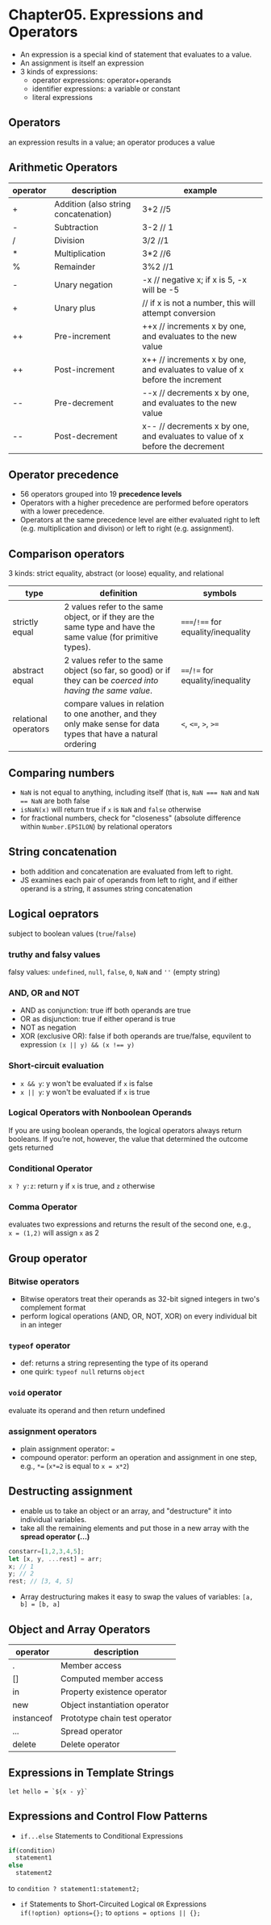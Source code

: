 # Chapter05. Expressions and Operators  

+ An expression is a special kind of statement that evaluates to a value.  
+ An assignment is itself an expression  
+ 3 kinds of expressions:  
  - operator expressions: operator+operands  
  - identifier expressions: a variable or constant  
  - literal expressions  

## Operators  
an expression results in a value; an operator produces a value  

## Arithmetic Operators  

operator | description | example 
---------|-------------|---------
\+        | Addition (also string concatenation) | 3+2 //5
\-        | Subtraction | 3-2 // 1
/        | Division | 3/2 //1
\*        | Multiplication | 3*2 //6
%        | Remainder | 3%2 //1
\-        | Unary negation | -x // negative x; if x is 5, -x will be -5
\+        | Unary plus | // if x is not a number, this will attempt conversion
\++       | Pre-increment | ++x // increments x by one, and evaluates to the new value
\++       | Post-increment | x++ // increments x by one, and evaluates to value of x before the increment
\--       | Pre-decrement | --x // decrements x by one, and evaluates to the new value
\--       | Post-decrement | x-- // decrements x by one, and evaluates to value of x before the decrement

## Operator precedence  
+ 56 operators grouped into 19 **precedence levels**  
+ Operators with a higher precedence are performed before operators with a lower precedence.  
+ Operators at the same precedence level are either evaluated right to left (e.g. multiplication and divison)  or left to right (e.g. assignment).  

## Comparison operators  
3 kinds: strict equality, abstract (or loose) equality, and relational  

type | definition | symbols 
---------|------------|---------
strictly equal | 2 values refer to the same object, or if they are the same type and have the same value (for primitive types). | `===`/`!==` for equality/inequality  
abstract equal | 2 values refer to the same object (so far, so good) or if they can be *coerced into having the same value*. | `==`/`!=` for equality/inequality  
relational operators | compare values in relation to one another, and they only make sense for data types that have a natural ordering | `<`, `<=`, `>`, `>=`  

## Comparing numbers  
+ `NaN` is not equal to anything, including itself (that is, `NaN === NaN` and `NaN == NaN` are both false  
+ `isNaN(x)` will return true if `x` is `NaN` and `false` otherwise  
+ for fractional numbers, check for "closeness" (absolute difference within `Number.EPSILON`) by relational operators  

## String concatenation  
+ both addition and concatenation are evaluated from left to right.  
+ JS examines each pair of operands from left to right, and if either operand is a string, it assumes string concatenation  

## Logical oeprators  
subject to boolean values (`true`/`false`)  
### truthy and falsy values  
falsy values: `undefined`, `null`, `false`, `0`, `NaN` and `''` (empty string)  
### AND, OR and NOT  
+ AND as conjunction: true iff both operands are true  
+ OR as disjunction: true if either operand is true  
+ NOT as negation  
+ XOR (exclusive OR): false if both operands are true/false, equvilent to expression `(x || y) && (x !== y)`  
### Short-circuit evaluation  
+ `x && y`: y won't be evaluated if `x` is false  
+ `x || y`: y won't be evaluated if `x` is true  
### Logical Operators with Nonboolean Operands  
If you are using boolean operands, the logical operators always return booleans. If you’re not, however, the value that determined the outcome gets returned  
### Conditional Operator  
`x ? y:z`: return `y` if `x` is true, and `z` otherwise  
### Comma Operator  
evaluates two expressions and returns the result of the second one, e.g.,  
`x = (1,2)` will assign `x` as 2  

## Group operator  
### Bitwise operators  
+ Bitwise operators treat their operands as 32-bit signed integers in two's complement format  
+ perform logical operations (AND, OR, NOT, XOR) on every individual bit in an integer  
### `typeof` operator  
+ def: returns a string representing the type of its operand  
+ one quirk: `typeof null` returns `object`  
### `void` operator  
evaluate its operand and then return undefined  
### assignment operators  
+ plain assignment operator: `=`  
+ compound operator: perform an operation and assignment in one step, e.g., `*=` (`x*=2` is equal to `x = x*2`)  

## Destructing assignment  
+ enable us to take an object or an array, and "destructure" it into individual variables.  
+ take all the remaining elements and put those in a new array with the **spread operator (...)**  
```javascript
constarr=[1,2,3,4,5];
let [x, y, ...rest] = arr;
x; // 1
y; // 2
rest; // [3, 4, 5]
```
+ Array destructuring makes it easy to swap the values of variables: `[a, b] = [b, a]`  

## Object and Array Operators  

operator | description 
---------|-------------
.   | Member access
[]  | Computed member access 
in  | Property existence operator 
new | Object instantiation operator 
instanceof | Prototype chain test operator 
... | Spread operator
delete | Delete operator

## Expressions in Template Strings  
`` let hello = `${x - y}` ``  

## Expressions and Control Flow Patterns  
+ `if...else` Statements to Conditional Expressions  
```javascript
if(condition)
  statement1
else 
  statement2
```
to `condition ? statement1:statement2;`  
+ `if` Statements to Short-Circuited Logical `OR` Expressions  
`if(!option) options={};` to `options = options || {};`  
